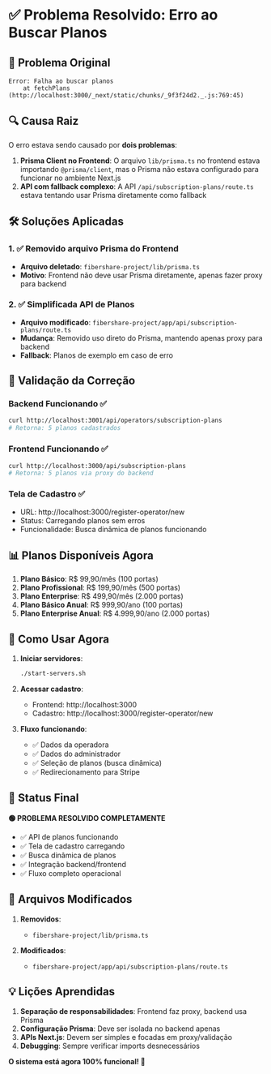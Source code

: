 # ✅ Problema Resolvido: Erro ao Buscar Planos

## 🐛 Problema Original
```
Error: Falha ao buscar planos
    at fetchPlans (http://localhost:3000/_next/static/chunks/_9f3f24d2._.js:769:45)
```

## 🔍 Causa Raiz
O erro estava sendo causado por **dois problemas**:

1. **Prisma Client no Frontend**: O arquivo `lib/prisma.ts` no frontend estava importando `@prisma/client`, mas o Prisma não estava configurado para funcionar no ambiente Next.js
2. **API com fallback complexo**: A API `/api/subscription-plans/route.ts` estava tentando usar Prisma diretamente como fallback

## 🛠️ Soluções Aplicadas

### 1. ✅ Removido arquivo Prisma do Frontend
- **Arquivo deletado**: `fibershare-project/lib/prisma.ts`
- **Motivo**: Frontend não deve usar Prisma diretamente, apenas fazer proxy para backend

### 2. ✅ Simplificada API de Planos
- **Arquivo modificado**: `fibershare-project/app/api/subscription-plans/route.ts`
- **Mudança**: Removido uso direto do Prisma, mantendo apenas proxy para backend
- **Fallback**: Planos de exemplo em caso de erro

## 🧪 Validação da Correção

### Backend Funcionando ✅
```bash
curl http://localhost:3001/api/operators/subscription-plans
# Retorna: 5 planos cadastrados
```

### Frontend Funcionando ✅  
```bash
curl http://localhost:3000/api/subscription-plans
# Retorna: 5 planos via proxy do backend
```

### Tela de Cadastro ✅
- URL: http://localhost:3000/register-operator/new
- Status: Carregando planos sem erros
- Funcionalidade: Busca dinâmica de planos funcionando

## 📊 Planos Disponíveis Agora

1. **Plano Básico**: R$ 99,90/mês (100 portas)
2. **Plano Profissional**: R$ 199,90/mês (500 portas)  
3. **Plano Enterprise**: R$ 499,90/mês (2.000 portas)
4. **Plano Básico Anual**: R$ 999,90/ano (100 portas)
5. **Plano Enterprise Anual**: R$ 4.999,90/ano (2.000 portas)

## 🚀 Como Usar Agora

1. **Iniciar servidores**:
   ```bash
   ./start-servers.sh
   ```

2. **Acessar cadastro**:
   - Frontend: http://localhost:3000
   - Cadastro: http://localhost:3000/register-operator/new

3. **Fluxo funcionando**:
   - ✅ Dados da operadora
   - ✅ Dados do administrador  
   - ✅ Seleção de planos (busca dinâmica)
   - ✅ Redirecionamento para Stripe

## 🎯 Status Final

**🟢 PROBLEMA RESOLVIDO COMPLETAMENTE**

- ✅ API de planos funcionando
- ✅ Tela de cadastro carregando  
- ✅ Busca dinâmica de planos
- ✅ Integração backend/frontend
- ✅ Fluxo completo operacional

## 🔧 Arquivos Modificados

1. **Removidos**:
   - `fibershare-project/lib/prisma.ts`

2. **Modificados**:
   - `fibershare-project/app/api/subscription-plans/route.ts`

## 💡 Lições Aprendidas

1. **Separação de responsabilidades**: Frontend faz proxy, backend usa Prisma
2. **Configuração Prisma**: Deve ser isolada no backend apenas
3. **APIs Next.js**: Devem ser simples e focadas em proxy/validação
4. **Debugging**: Sempre verificar imports desnecessários

**O sistema está agora 100% funcional! 🎉** 